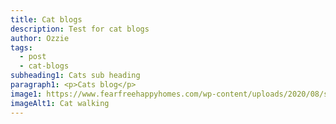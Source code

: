 ```yaml
---
title: Cat blogs
description: Test for cat blogs
author: Ozzie
tags:
  - post
  - cat-blogs
subheading1: Cats sub heading
paragraph1: <p>Cats blog</p>
image1: https://www.fearfreehappyhomes.com/wp-content/uploads/2020/08/shutterstock_707431309-e1554172878508.jpg
imageAlt1: Cat walking
---
```

